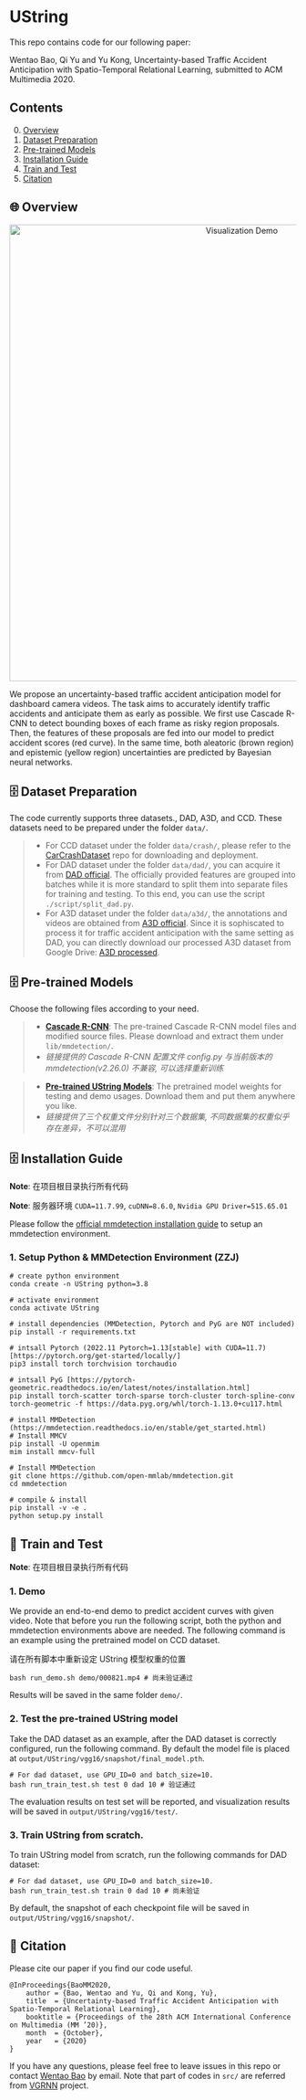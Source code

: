 # UString
This repo contains code for our following paper:

Wentao Bao, Qi Yu and Yu Kong, Uncertainty-based Traffic Accident Anticipation with Spatio-Temporal Relational Learning, submitted to ACM Multimedia 2020.

## Contents
0. [Overview](#overview)
0. [Dataset Preparation](#dataset)
0. [Pre-trained Models](#models)
0. [Installation Guide](#install)
0. [Train and Test](#traintest)
0. [Citation](#citation)

<a name="overview"></a>
## :globe_with_meridians:  Overview 
<div align=center>
  <img src="demo/000821_vis.gif" alt="Visualization Demo" width="800"/>
</div>

We propose an uncertainty-based traffic accident anticipation model for dashboard camera videos. The task aims to accurately identify traffic accidents and anticipate them as early as possible. We first use Cascade R-CNN to detect bounding boxes of each frame as risky region proposals. Then, the features of these proposals are fed into our model to predict accident scores (red curve). In the same time, both aleatoric (brown region) and epistemic (yellow region) uncertainties are predicted by Bayesian neural networks.

<a name="dataset"></a>
## :file_cabinet:  Dataset Preparation

The code currently supports three datasets., DAD, A3D, and CCD. These datasets need to be prepared under the folder `data/`. 

> * For CCD dataset under the folder `data/crash/`, please refer to the [CarCrashDataset](https://github.com/Cogito2012/CarCrashDataset) repo for downloading and deployment. 
> * For DAD dataset under the folder `data/dad/`, you can acquire it from [DAD official](https://github.com/smallcorgi/Anticipating-Accidents). The officially provided features are grouped into batches while it is more standard to split them into separate files for training and testing. To this end, you can use the script `./script/split_dad.py`. 
> * For A3D dataset under the folder `data/a3d/`, the annotations and videos are obtained from [A3D official](https://github.com/MoonBlvd/tad-IROS2019). Since it is sophiscated to process it for traffic accident anticipation with the same setting as DAD, you can directly download our processed A3D dataset from Google Drive: [A3D processed](https://drive.google.com/drive/folders/1loK_Cr1UHZGJpetUIQCSI3NlBQWynK3v?usp=sharing).

<a name="models"></a>
## :file_cabinet:  Pre-trained Models

Choose the following files according to your need.

> * [**Cascade R-CNN**](https://drive.google.com/drive/folders/1fbjKrzgXv_FobuIAS37k9beCkxYzVavi?usp=sharing): The pre-trained Cascade R-CNN model files and modified source files. Please download and extract them under `lib/mmdetection/`.
> * *链接提供的 Cascade R-CNN 配置文件 config.py 与当前版本的 mmdetection(v2.26.0) 不兼容, 可以选择重新训练*


> * [**Pre-trained UString Models**](https://drive.google.com/drive/folders/1yUJnxwDtn2JGDOf_weVMDOwywdkWULG2?usp=sharing): The pretrained model weights for testing and demo usages. Download them and put them anywhere you like.
> * *链接提供了三个权重文件分别针对三个数据集, 不同数据集的权重似乎存在差异，不可以混用*

<a name="install"></a>
## :file_cabinet: Installation Guide

**Note**: 在项目根目录执行所有代码

**Note**: 服务器环境 `CUDA=11.7.99`, `cuDNN=8.6.0`, `Nvidia GPU Driver=515.65.01`

Please follow the [official mmdetection installation guide](https://mmdetection.readthedocs.io/en/stable/get_started.html) to setup an mmdetection environment.

### 1. Setup Python & MMDetection Environment (ZZJ)

```shell
# create python environment
conda create -n UString python=3.8

# activate environment
conda activate UString

# install dependencies (MMDetection, Pytorch and PyG are NOT included)
pip install -r requirements.txt

# intsall Pytorch (2022.11 Pytorch=1.13[stable] with CUDA=11.7)[https://pytorch.org/get-started/locally/]
pip3 install torch torchvision torchaudio

# intsall PyG [https://pytorch-geometric.readthedocs.io/en/latest/notes/installation.html]
pip install torch-scatter torch-sparse torch-cluster torch-spline-conv torch-geometric -f https://data.pyg.org/whl/torch-1.13.0+cu117.html

# install MMDetection (https://mmdetection.readthedocs.io/en/stable/get_started.html)
# Install MMCV
pip install -U openmim
mim install mmcv-full

# Install MMDetection
git clone https://github.com/open-mmlab/mmdetection.git
cd mmdetection

# compile & install
pip install -v -e .
python setup.py install

```

<a name="traintest"></a>
## :rocket: Train and Test

**Note**: 在项目根目录执行所有代码

### 1. Demo

We provide an end-to-end demo to predict accident curves with given video. Note that before you run the following script, both the python and mmdetection environments above are needed. The following command is an example using the pretrained model on CCD dataset. 

请在所有脚本中重新设定 UString 模型权重的位置

```shell
bash run_demo.sh demo/000821.mp4 # 尚未验证通过 
```
Results will be saved in the same folder `demo/`.

### 2. Test the pre-trained UString model

Take the DAD dataset as an example, after the DAD dataset is correctly configured, run the following command. By default the model file is placed at `output/UString/vgg16/snapshot/final_model.pth`.
```shell
# For dad dataset, use GPU_ID=0 and batch_size=10.
bash run_train_test.sh test 0 dad 10 # 验证通过
```
The evaluation results on test set will be reported, and visualization results will be saved in `output/UString/vgg16/test/`.

### 3. Train UString from scratch.

To train UString model from scratch, run the following commands for DAD dataset:
```shell
# For dad dataset, use GPU_ID=0 and batch_size=10.
bash run_train_test.sh train 0 dad 10 # 尚未验证
```
By default, the snapshot of each checkpoint file will be saved in `output/UString/vgg16/snapshot/`.


<a name="citation"></a>
## :bookmark_tabs:  Citation

Please cite our paper if you find our code useful.

```
@InProceedings{BaoMM2020,
    author = {Bao, Wentao and Yu, Qi and Kong, Yu},
    title  = {Uncertainty-based Traffic Accident Anticipation with Spatio-Temporal Relational Learning},
    booktitle = {Proceedings of the 28th ACM International Conference on Multimedia (MM ’20)},
    month  = {October},
    year   = {2020}
}
```

If you have any questions, please feel free to leave issues in this repo or contact [Wentao Bao](mailto:wb6219@rit.edu) by email. Note that part of codes in `src/` are referred from [VGRNN](https://github.com/VGraphRNN/VGRNN) project.

